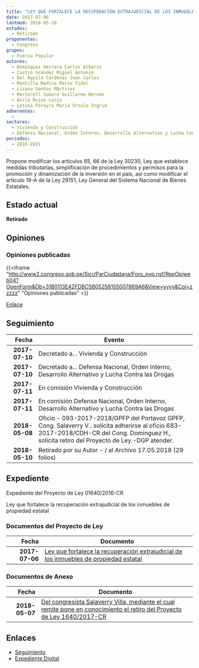 ```yaml
---
title: "LEY QUE FORTALECE LA RECUPERACIÓN EXTRAJUDICIAL DE LOS INMUEBLES DE PROPIEDAD ESTATAL"
date: 2017-07-06
lastmod: 2018-05-10
estados: 
  - Retirado
proponentes: 
  - Congreso
grupos: 
  - Fuerza Popular
autores: 
  - Domínguez Herrera Carlos Alberto
  - Castro Grández Miguel Antonio
  - Del Águila Cárdenas Juan Carlos
  - Mantilla Medina Mario Fidel
  - Lizana Santos Mártires
  - Martorell Sobero Guillermo Hernán
  - Ávila Rojas Lucio
  - Letona Pereyra María Úrsula Ingrid
adherentes: 
  - 
sectores: 
  - Vivienda y Construcción
  - Defensa Nacional, Orden Interno, Desarrollo Alternativo y Lucha Contra las Drogas
periodos: 
  - 2016-2021
---
```


Propone modificar los artículos 65, 66 de la Ley 30230, Ley que establece medidas tributarias, simplificación de procedimientos y permisos para la promoción y dinamización de la inversión en el país, así como modificar el artículo 19-A de la Ley 29151, Ley General del Sistema Nacional de Bienes Estatales.


## Estado actual

**Retirado**

## Opiniones

### Opiniones publicadas

{{<iframe "http://www2.congreso.gob.pe/Sicr/ParCiudadana/Foro_pvp.nsf/RepOpiweb04?OpenForm&Db=31B0113E42FDBC5B05258155007869A6&View=yyyy&Col=zzzzz" "Opiniones publicadas" >}}

[Enlace](http://www2.congreso.gob.pe/Sicr/ParCiudadana/Foro_pvp.nsf/RepOpiweb04?OpenForm&Db=31B0113E42FDBC5B05258155007869A6&View=yyyy&Col=zzzzz)

## Seguimiento

| Fecha | Evento |
|------:|--------|
| **2017-07-10** | Decretado a... Vivienda y Construcción|
| **2017-07-10** | Decretado a... Defensa Nacional, Orden Interno, Desarrollo Alternativo y Lucha Contra las Drogas|
| **2017-07-11** | En comisión Vivienda y Construcción|
| **2017-07-11** | En comisión Defensa Nacional, Orden Interno, Desarrollo Alternativo y Lucha Contra las Drogas|
| **2018-05-08** | Oficio - 093-2017-2018/GPFP del Portavoz GPFP, Cong. Salaverry V.. solicita adherirse al oficio 683-2017-2018/CDH-CR del Cong. Dominguez H., solicita retiro del Proyecto de Ley.-DGP atender.|
| **2018-05-10** | Retirado por su Autor - / al Archivo 17.05.2018 (29 folios)|


## Expediente

Expediente del Proyecto de Ley 01640/2016-CR

Ley que fortalece la recuperación extrajudicial de los inmuebles de propiedad estatal


### Documentos del Proyecto de Ley

| Fecha | Documento |
|------:|--------|
| **2017-07-06** | [Ley que fortalece la recuperación extrajudicial de los inmuebles de propiedad estatal](http://www.leyes.congreso.gob.pe/Documentos/2016_2021/Proyectos_de_Ley_y_de_Resoluciones_Legislativas/PL0164020170706.pdf) |

### Documentos de Anexo

| Fecha | Documento |
|------:|--------|
| **2018-05-07** | [Del congresista Salaverry Villa, mediante el cual remite pone en conocimiento el retiro del Proyecto de Ley 1640/2017-CR](http://www.leyes.congreso.gob.pe/Documentos/2016_2021/Oficios/Grupos_Parlamentarios/OFICIO-093-2017-2018-GPFP-CR.pdf) |

## Enlaces 

- [Seguimiento](http://www2.congreso.gob.pe/Sicr/TraDocEstProc/CLProLey2016.nsf/f7fff46988ca05b1052578e100829cc7/7a54afac92cd7d2d052581550073c6d0?OpenDocument)
- [Expediente Digital](http://www2.congreso.gob.pehttp://www2.congreso.gob.pe/Sicr/TraDocEstProc/CLProLey2016.nsf/f7fff46988ca05b1052578e100829cc7/7a54afac92cd7d2d052581550073c6d0?OpenDocument&Click=05257FB7005EB655.eb71d0cf91d8294e05256cdf006b5706/$Body/0.1C6C)

